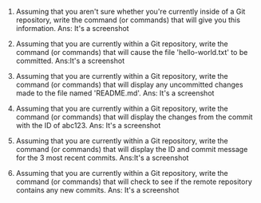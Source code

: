 1.    Assuming that you aren't sure whether you're currently inside of a Git repository, write the command (or commands) that will give you this information.
Ans: It's a screenshot
 
 2.    Assuming that you are currently within a Git repository, write the command (or commands) that will cause the file 'hello-world.txt' to be committed.
 Ans:It's a screenshot
 3.    Assuming that you are currently within a Git repository, write the command (or commands) that will display any uncommitted changes made to the file named 'README.md'.
 Ans: It's a screenshot

4.    Assuming that you are currently within a Git repository, write the command (or commands) that will display the changes from the commit with the ID of abc123.
Ans: 
It's a screenshot

5.    Assuming that you are currently within a Git repository, write the command (or commands) that will display the ID and commit message for the 3 most recent commits.
Ans:It's a screenshot

6.    Assuming that you are currently within a Git repository, write the command (or commands) that will check to see if the remote repository contains any new commits.
Ans: It's a screenshot
